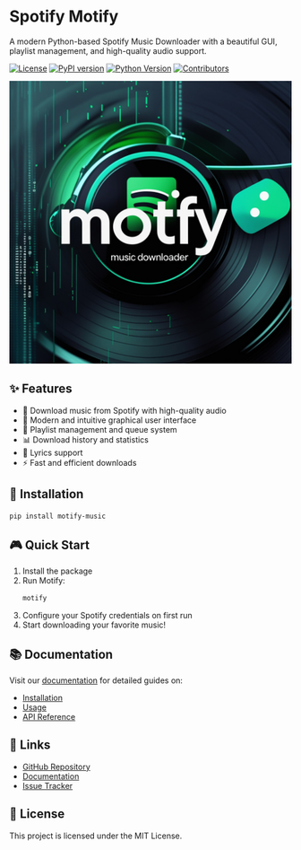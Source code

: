 # Spotify Motify

A modern Python-based Spotify Music Downloader with a beautiful GUI, playlist management, and high-quality audio support.

[![License](https://img.shields.io/pypi/l/motify-music?color=1DB954&style=flat-square)](https://pypi.org/project/motify-music/)
[![PyPI version](https://img.shields.io/pypi/v/motify-music?color=1DB954&style=flat-square)](https://pypi.org/project/motify-music/)
[![Python Version](https://img.shields.io/pypi/pyversions/motify-music?color=1DB954&style=flat-square)](https://pypi.org/project/motify-music/)
[![Contributors](https://img.shields.io/github/contributors/mosh3eb/motify?color=1DB954&style=flat-square)](https://github.com/mosh3eb/motify/graphs/contributors)

![Motify Cover](https://raw.githubusercontent.com/mosh3eb/motify/main/docs/assets/images/Cover.jpg)

## ✨ Features

- 🎵 Download music from Spotify with high-quality audio
- 🎨 Modern and intuitive graphical user interface
- 📱 Playlist management and queue system
- 📊 Download history and statistics
- 🎸 Lyrics support
- ⚡ Fast and efficient downloads

## 🚀 Installation

```bash
pip install motify-music
```

## 🎮 Quick Start

1. Install the package
2. Run Motify:
   ```bash
   motify
   ```
3. Configure your Spotify credentials on first run
4. Start downloading your favorite music!

## 📚 Documentation

Visit our [documentation](https://motify-music.netlify.app) for detailed guides on:
- [Installation](https://motify-music.netlify.app/installation/)
- [Usage](https://motify-music.netlify.app/usage/)
- [API Reference](https://motify-music.netlify.app/api/)

## 🔗 Links

- [GitHub Repository](https://github.com/mosh3eb/motify)
- [Documentation](https://motify-music.netlify.app)
- [Issue Tracker](https://github.com/mosh3eb/motify/issues)

## 📝 License

This project is licensed under the MIT License.
